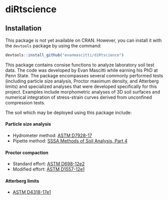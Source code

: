 
<!-- README.md is generated from README.Rmd. Please edit that file -->

# diRtscience

<!-- badges: start -->

<!-- badges: end -->

## Installation

This package is not yet available on CRAN. However, you can install it
with the `devtools` package by using the command:

``` r
devtools::install_github("evanmascitti/diRtscience")
```

This package contains consise functions to analyze laboratory soil test
data. The code was developed by Evan Mascitti while earning his PhD at
Penn State. The package encompasses several commonly performed tests
(including particle size analysis, Proctor maximum density, and
Atterberg limits) and specialized analyses that were developed
specifically for this project. Examples include morphometric analyses of
3D soil surfaces and numerical integration of stress-strain curves
derived from unconfined compression tests.

The soil which may be deployed using this package include:

#### Particle size analysis

  - Hydrometer method: [ASTM
    D7928-17](https://www.astm.org/Standards/D7928.htm)
  - Pipette method: [SSSA Methods of Soil Analysis,
    Part 4](https://www.wiley.com/en-us/Methods+of+Soil+Analysis%2C+Part+4%3A+Physical+Methods-p-9780891188933)

#### Proctor compaction

  - Standard effort: [ASTM
    D698-12e2](https://www.astm.org/Standards/D698.htm)
  - Modified effort: [ASTM
    D1557-12e1](https://www.astm.org/Standards/D1557)

#### Atterberg limits

  - [ASTM D4318-17e1](https://www.astm.org/Standards/D4318)
